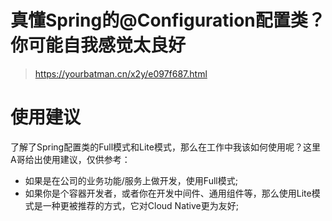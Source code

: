 # 真懂Spring的@Configuration配置类？你可能自我感觉太良好
>https://yourbatman.cn/x2y/e097f687.html
# 使用建议
了解了Spring配置类的Full模式和Lite模式，那么在工作中我该如何使用呢？这里A哥给出使用建议，仅供参考：
- 如果是在公司的业务功能/服务上做开发，使用Full模式;
- 如果你是个容器开发者，或者你在开发中间件、通用组件等，那么使用Lite模式是一种更被推荐的方式，它对Cloud Native更为友好;
